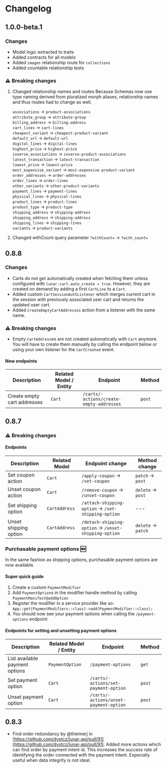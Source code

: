 # Changelog

## 1.0.0-beta.1

### Changes

-   Model logic extracted to traits
-   Added contracts for all models
-   Added `images` relationship route for `collections`
-   Added countable relationship tests

### ⚠️ Breaking changes

1. Changed relationship names and routes
   Because Schemas now use type naming derived from pluralized morph aliases, relationship names and thus routes had to change as well.

    `associations` → `product-associations`<br>
    `attribute_group` → `attribute-group`<br>
    `billing_address` → `billing-address`<br>
    `cart_lines` → `cart-lines`<br>
    `cheapest_variant` → `cheapest-product-variant`<br>
    `default_url` → `default-url`<br>
    `digital_lines` → `digital-lines`<br>
    `highest_price` → `highest-price`<br>
    `inverse_associations` → `inverse-product-associations`<br>
    `latest_transaction` → `latest-transaction`<br>
    `lowest_price` → `lowest-price`<br>
    `most_expensive_variant` → `most-expensive-product-variant`<br>
    `order_addresses` → `order-addresses`<br>
    `order_lines` → `order-lines`<br>
    `other_variants` → `other-product-variants`<br>
    `payment_lines` → `payment-lines`<br>
    `physical_lines` → `physical-lines`<br>
    `product_lines` → `product-lines`<br>
    `produst_type` → `product-type`<br>
    `shipping_address` → `shipping-address`<br>
    `shipping_address` → `shipping-address`<br>
    `shipping_lines` → `shipping-lines`<br>
    `variants` → `product-variants`

2. Changed withCount query parameter
   `?withCount=` → `?with_count=`

## 0.8.8

### Changes

-   Carts do not get automatically created when fetching them unless configured with `lunar.cart.auto_create = true`. However, they are created on demand by adding a first `CartLine` to a `Cart`.
-   Added custom `CartSessionAuthListener` which merges current cart in the session with previously associated user cart and returns the updated user cart.
-   Added `CreateEmptyCartAddresses` action from a listener with the same name.

### ⚠️ Breaking changes

-   Empty `CartAddress`es are not created automatically with `Cart` anymore. You will have to create them manually by calling the endpoint below or using your own listener for the `CartCreated` event.

#### New endpoints

| Description                 | Related Model / Entity | Endpoint                                 | Method |
| --------------------------- | ---------------------- | ---------------------------------------- | ------ |
| Create empty cart addresses | `Cart`                 | `/carts/-actions/create-empty-addresses` | `post` |

## 0.8.7

### ⚠️ Breaking changes

#### Endpoints

| Description           | Related Model | Endpoint change                                      | Method change      |
| --------------------- | ------------- | ---------------------------------------------------- | ------------------ |
| Set coupon action     | `Cart`        | `/apply-coupon` → `/set-coupon`                      | `patch` → `post`   |
| Unset coupon action   | `Cart`        | `/remove-coupon` → `/unset-coupon`                   | `delete` → `post`  |
| Set shipping option   | `CartAddress` | `/attach-shipping-option` → `/set-shipping-option`   | ---                |
| Unset shipping option | `CartAddress` | `/detach-shipping-option` → `/unset-shipping-option` | `delete` → `patch` |

### Purchasable payment options 🆕

In the same fashion as shipping options, purchasable payment options are now available.

#### Super quick guide

1. Create a custom `PaymentModifier`
2. Add `PaymentOption`s in the modifier handle method by calling `PaymentManifest@addOption`
3. Register the modifier in a service provider like so: `App::get(PaymentModifiers::class)->add(PaymentModifier::class);`
4. You should now see your payment options when calling the `/payment-options` endpoint

#### Endpoints for setting and unsetting payment options

| Description                    | Related Model / Entity | Endpoint                               | Method |
| ------------------------------ | ---------------------- | -------------------------------------- | ------ |
| List available payment options | `PaymentOption`        | `/payment-options`                     | `get`  |
| Set payment option             | `Cart`                 | `/carts/-actions/set-payment-option`   | `post` |
| Unset payment option           | `Cart`                 | `/carts/-actions/unset-payment-option` | `post` |

## 0.8.3

-   Find order redundancy by @theimerj in [https://github.com/dystcz/lunar-api/pull/91](https://github.com/dystcz/lunar-api/pull/91).
    Added more actions which can find order by payment intent id.
    This increases the success rate of identifying the order
    connected with the payment intent.
    Especially useful when data integrity is not ideal.
